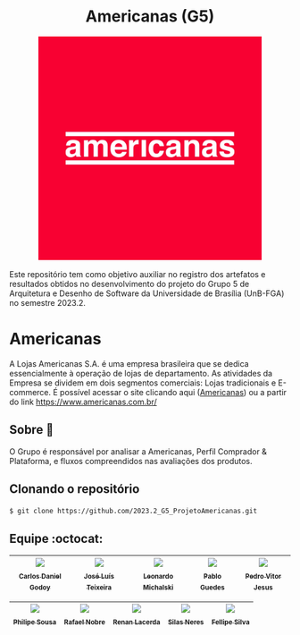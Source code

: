 <h1 align="center">Americanas (G5) </h1>

<p align="center">
    <img src="/docs/img/americanas-logo.webp" width="400" height="400">
</p>

Este repositório tem como objetivo auxiliar no registro dos artefatos e resultados obtidos no desenvolvimento do projeto do Grupo 5 de Arquitetura e Desenho de Software da Universidade de Brasília (UnB-FGA) no semestre 2023.2.

# Americanas

A Lojas Americanas S.A. é uma empresa brasileira que se dedica essencialmente à operação de lojas de departamento. As atividades da Empresa se dividem em dois segmentos comerciais: Lojas tradicionais e E-commerce. É possível acessar o site clicando aqui ([Americanas](https://www.americanas.com.br/)) ou a partir do link https://www.americanas.com.br/

## Sobre :page_facing_up:

O Grupo é responsável por analisar a Americanas, Perfil Comprador & Plataforma, e fluxos compreendidos nas avaliações dos produtos.

## Clonando o repositório
```bash
$ git clone https://github.com/2023.2_G5_ProjetoAmericanas.git
```
<!-- ### Executando o projeto -->

## Equipe :octocat:

[<img src="https://github.com/CDGodoy.png?size=400" width=100><br><sub>Carlos Daniel Godoy</sub>](https://github.com/CDGodoy) | [<img src="https://github.com/joseluis-rt.png?size=400" width=100><br><sub>José Luís Teixeira</sub>](https://github.com/joseluis-rt) | [<img src="https://github.com/leomichalski.png?size=400" width=100><br><sub>Leonardo Michalski</sub>](https://github.com/leomichalski) | [<img src="https://github.com/PabloChristianno.png?size=400" width=100><br><sub>Pablo Guedes</sub>](https://github.com/PabloChristianno) | [<img src="https://github.com/Peedrooo.png?size=400" width=100><br><sub>Pedro Vitor Jesus</sub>](https://github.com/Peedrooo) |
| :---: | :---: | :---: | :---: | :---: |

| [<img src="https://github.com/PhilipeSousa.png?size=400" width=100><br><sub>Philipe Sousa</sub>](https://github.com/PhilipeSousa) | [<img src="https://github.com/RafaelN0bre.png?size=400" width=100><br><sub>Rafael Nobre</sub>](https://github.com/RafaelN0bre) | [<img src="https://github.com/lacerdaRenan.png?size=400" width=100><br><sub>Renan Lacerda</sub>](https://github.com/lacerdaRenan) | [<img src="https://github.com/Silas-neres.png?size=400" width=100><br><sub>Silas Neres</sub>](https://github.com/Silas-neres) | [<img src="https://github.com/fellipepcs.png?size=400" width=100><br><sub>Fellipe Silva</sub>](https://github.com/fellipepcs) |
| :---: | :---: | :---: | :---: | :---: |


